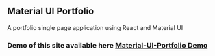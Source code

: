 ## Material UI Portfolio

A portfolio single page application using React and Material UI

### Demo of this site available here [Material-UI-Portfolio Demo](https://nkwebdeveloper.github.io/portfolio)
